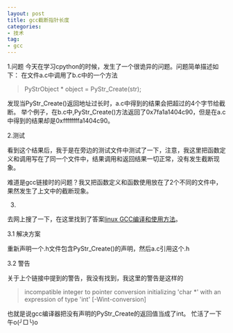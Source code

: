 ```yaml
---
layout: post
title: gcc截断指针长度
categories:
- 技术
tag:
- gcc
---
```

1.问题
今天在学习cpython的时候，发生了一个很诡异的问题。问题简单描述如下：
在文件a.c中调用了b.c中的一个方法
> PyStrObject * object = PyStr_Create(str);

发现当PyStr_Create()返回地址过长时，a.c中得到的结果会把超过的4个字节给截断。
举个例子，在b.c中,PyStr_Create()方法返回了0x7fa1a1404c90，但是在a.c中得到的结果却是0xffffffffa1404c90。

2.测试

看到这个结果后，我于是在旁边的测试文件中测试了一下，注意，我这里把函数定义和调用写在了同一个文件中，结果调用和返回结果一切正常，没有发生截断现象。

难道是gcc链接时的问题？我又把函数定义和函数使用放在了2个不同的文件中，果然发生了上文中的截断现象。

3.

去网上搜了一下，在这里找到了答案[linux GCC编译和使用方法](http://cjhust.blog.163.com/blog/static/175827157201492934526569/)。

3.1 解决方案

重新声明一个.h文件包含PyStr_Create()的声明，然后a.c引用这个.h

3.2 警告

关于上个链接中提到的警告，我没有找到，我这里的警告是这样的
> incompatible integer to pointer conversion initializing 'char *' with an expression of type 'int' [-Wint-conversion]

也就是说gcc编译器把没有声明的PyStr_Create的返回值当成了int。
忙活了一下午o(╯□╰)o

